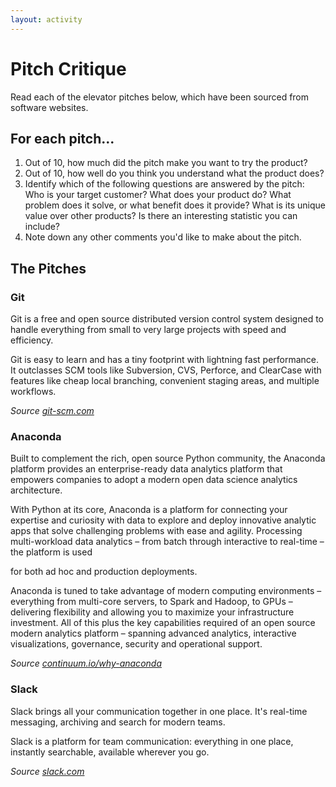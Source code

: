 ```yaml
---
layout: activity
---
```


# Pitch Critique


Read each of the elevator pitches below, which have been sourced from software websites.

## For each pitch...

1. Out of 10, how much did the pitch make you want to try the product?
2. Out of 10, how well do you think you understand what the product does?
3. Identify which of the following questions are answered by the pitch:
    Who is your target customer?
    What does your product do?
    What problem does it solve, or what benefit does it provide?
    What is its unique value over other products?
    Is there an interesting statistic you can include?
4. Note down any other comments you'd like to make about the pitch.



## The Pitches

### Git

Git is a free and open source distributed version control system designed to handle everything from small to very large projects with speed and efficiency.

Git is easy to learn and has a tiny footprint with lightning fast performance. It outclasses SCM tools like Subversion, CVS, Perforce, and ClearCase with features like cheap local branching, convenient staging areas, and multiple workflows.

_Source [git-scm.com](https://git-scm.com/)_




### Anaconda

Built to complement the rich, open source Python community, the Anaconda platform provides an enterprise-ready data analytics platform that empowers companies to adopt a modern open data science analytics architecture.

With Python at its core, Anaconda is a platform for connecting your expertise and curiosity with data to explore and deploy innovative analytic apps that solve challenging problems with ease and agility. Processing multi-workload data analytics – from batch through interactive to real-time – the platform is used

for both ad hoc and production deployments.

Anaconda is tuned to take advantage of modern computing environments – everything from multi-core servers, to Spark and Hadoop, to GPUs – delivering flexibility and allowing you to maximize your infrastructure investment. All of this plus the key capabilities required of an open source modern analytics platform – spanning advanced analytics, interactive visualizations, governance, security and operational support.

_Source [continuum.io/why-anaconda](https://www.continuum.io/why-anaconda)_



### Slack

Slack brings all your communication together in one place. It's real-time messaging, archiving and search for modern teams.

Slack is a platform for team communication: everything in one place, instantly searchable, available wherever you go.

_Source [slack.com](https://slack.com/)_




